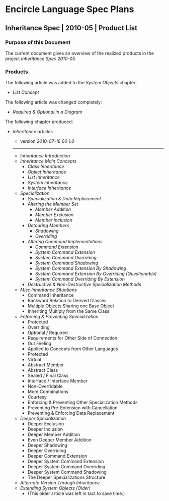﻿Encircle Language Spec Plans
============================

Inheritance Spec | 2010-05 | Product List
-----------------------------------------

### Purpose of this Document

The current document gives an overview of the realized products in the project *Inheritance Spec 2010-05*.

### Products

The following article was added to the *System Objects* chapter:

- *List Concept*

The following article was changed completely:

- *Required & Optional in a Diagram*

The following chapter produced:

- *Inheritance articles*
    
    - version  *2010-07-16 00  1.0*
    ----- 
    - *Inheritance Introduction*
    - *Inheritance Main Concepts*
        - *Class Inheritance*
        - *Object Inheritance*
        - *List Inheritance*
        - *System Inheritance*
        - *Interface Inheritance*
    - *Specialization*
        - *Specialization & Data Replacement*
        - *Altering the Member Set*
            - *Member Addition*
            - *Member Exclusion*
            - *Member Inclusion*
        - *Detouring Members*
            - *Shadowing*
            - *Overriding*
        - *Altering Command Implementations*
            - *Command Extension*
            - *System Command Extension*
            - *System Command Overriding*
            - *System Command Shadowing*
            - *System Command Extension By Shadowing*
            - *System Command Extension By Overriding (Questionable)*
            - *System Command Overriding By Extension*
        - *Destructive & Non-Destructive Specialization Methods*
    - *Misc Inheritance Situations*
        - Command Inheritance
        - Backward Relation to Derived Classes
        - Multiple Objects Sharing one Base Object
        - Inheriting Multiply from the Same Class
    - *Enforcing & Preventing Specialization*
        - Protected
        - Overriding
        - Optional / Required
        - Requirements for Other Side of Connection
        - Gut Feeling
        - Applied to Concepts from Other Languages
        - Protected
        - Virtual
        - Abstract Member
        - Abstract Class
        - Sealed / Final Class
        - Interface / Interface Member
        - Non-Overridable
        - More Combinations
        - Courtesy
        - Enforcing & Preventing Other Specialization Methods
        - Preventing Pre-Extension with Cancellation
        - Preventing & Enforcing Data Replacement
    - *Deeper Specialization*
        - Deeper Exclusion
        - Deeper Inclusion
        - Deeper Member Addition
        - Even Deeper Member Addition
        - Deeper Shadowing
        - Deeper Overriding
        - Deeper Command Extension
        - Deeper System Command Extension
        - Deeper System Command Overriding
        - Deeper System Command Shadowing
        - The Deeper Specializations Structure
    - *Alternate Version Through Inheritance*
    - *Extending System Objects (Older)*
        - (This older article was left in tact to save time.)